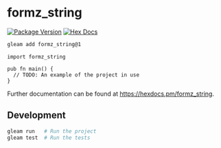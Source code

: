 # formz_string

[![Package Version](https://img.shields.io/hexpm/v/formz_string)](https://hex.pm/packages/formz_string)
[![Hex Docs](https://img.shields.io/badge/hex-docs-ffaff3)](https://hexdocs.pm/formz_string/)

```sh
gleam add formz_string@1
```
```gleam
import formz_string

pub fn main() {
  // TODO: An example of the project in use
}
```

Further documentation can be found at <https://hexdocs.pm/formz_string>.

## Development

```sh
gleam run   # Run the project
gleam test  # Run the tests
```
